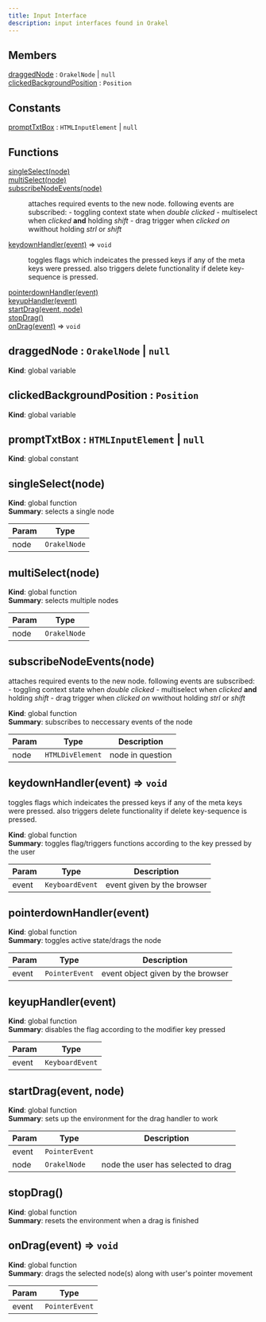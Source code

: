 ```yaml
---
title: Input Interface
description: input interfaces found in Orakel
---
```


## Members

<dl>
<dt><a href="#draggedNode">draggedNode</a> : <code>OrakelNode</code> | <code>null</code></dt>
<dd></dd>
<dt><a href="#clickedBackgroundPosition">clickedBackgroundPosition</a> : <code>Position</code></dt>
<dd></dd>
</dl>

## Constants

<dl>
<dt><a href="#promptTxtBox">promptTxtBox</a> : <code>HTMLInputElement</code> | <code>null</code></dt>
<dd></dd>
</dl>

## Functions

<dl>
<dt><a href="#singleSelect">singleSelect(node)</a></dt>
<dd></dd>
<dt><a href="#multiSelect">multiSelect(node)</a></dt>
<dd></dd>
<dt><a href="#subscribeNodeEvents">subscribeNodeEvents(node)</a></dt>
<dd><p>attaches required events to the new node.  following events are subscribed:
    - toggling context state when <em>double clicked</em>
    - multiselect when <em>clicked</em> <strong>and</strong> holding <em>shift</em>
    - drag trigger when <em>clicked on</em> wwithout holding <em>strl</em> or <em>shift</em></p>
</dd>
<dt><a href="#keydownHandler">keydownHandler(event)</a> ⇒ <code>void</code></dt>
<dd><p>toggles flags which indeicates the pressed keys if any of the meta keys were
pressed. also triggers delete functionality if delete key-sequence is pressed.</p>
</dd>
<dt><a href="#pointerdownHandler">pointerdownHandler(event)</a></dt>
<dd></dd>
<dt><a href="#keyupHandler">keyupHandler(event)</a></dt>
<dd></dd>
<dt><a href="#startDrag">startDrag(event, node)</a></dt>
<dd></dd>
<dt><a href="#stopDrag">stopDrag()</a></dt>
<dd></dd>
<dt><a href="#onDrag">onDrag(event)</a> ⇒ <code>void</code></dt>
<dd></dd>
</dl>

<a name="draggedNode"></a>

## draggedNode : <code>OrakelNode</code> \| <code>null</code>

**Kind**: global variable  
<a name="clickedBackgroundPosition"></a>

## clickedBackgroundPosition : <code>Position</code>

**Kind**: global variable  
<a name="promptTxtBox"></a>

## promptTxtBox : <code>HTMLInputElement</code> \| <code>null</code>

**Kind**: global constant  
<a name="singleSelect"></a>

## singleSelect(node)

**Kind**: global function  
**Summary**: selects a single node

| Param | Type                    |
| ----- | ----------------------- |
| node  | <code>OrakelNode</code> |

<a name="multiSelect"></a>

## multiSelect(node)

**Kind**: global function  
**Summary**: selects multiple nodes

| Param | Type                    |
| ----- | ----------------------- |
| node  | <code>OrakelNode</code> |

<a name="subscribeNodeEvents"></a>

## subscribeNodeEvents(node)

attaches required events to the new node. following events are subscribed: - toggling context state when _double clicked_ - multiselect when _clicked_ **and** holding _shift_ - drag trigger when _clicked on_ wwithout holding _strl_ or _shift_

**Kind**: global function  
**Summary**: subscribes to neccessary events of the node

| Param | Type                        | Description      |
| ----- | --------------------------- | ---------------- |
| node  | <code>HTMLDivElement</code> | node in question |

<a name="keydownHandler"></a>

## keydownHandler(event) ⇒ <code>void</code>

toggles flags which indeicates the pressed keys if any of the meta keys were
pressed. also triggers delete functionality if delete key-sequence is pressed.

**Kind**: global function  
**Summary**: toggles flag/triggers functions according to the key pressed by the user

| Param | Type                       | Description                |
| ----- | -------------------------- | -------------------------- |
| event | <code>KeyboardEvent</code> | event given by the browser |

<a name="pointerdownHandler"></a>

## pointerdownHandler(event)

**Kind**: global function  
**Summary**: toggles active state/drags the node

| Param | Type                      | Description                       |
| ----- | ------------------------- | --------------------------------- |
| event | <code>PointerEvent</code> | event object given by the browser |

<a name="keyupHandler"></a>

## keyupHandler(event)

**Kind**: global function  
**Summary**: disables the flag according to the modifier key pressed

| Param | Type                       |
| ----- | -------------------------- |
| event | <code>KeyboardEvent</code> |

<a name="startDrag"></a>

## startDrag(event, node)

**Kind**: global function  
**Summary**: sets up the environment for the drag handler to work

| Param | Type                      | Description                        |
| ----- | ------------------------- | ---------------------------------- |
| event | <code>PointerEvent</code> |                                    |
| node  | <code>OrakelNode</code>   | node the user has selected to drag |

<a name="stopDrag"></a>

## stopDrag()

**Kind**: global function  
**Summary**: resets the environment when a drag is finished  
<a name="onDrag"></a>

## onDrag(event) ⇒ <code>void</code>

**Kind**: global function  
**Summary**: drags the selected node(s) along with user's pointer movement

| Param | Type                      |
| ----- | ------------------------- |
| event | <code>PointerEvent</code> |
